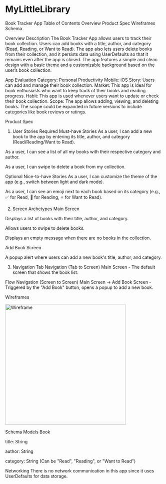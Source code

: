 # MyLittleLibrary
Book Tracker App
Table of Contents
Overview
Product Spec
Wireframes
Schema

Overview
Description
The Book Tracker App allows users to track their book collection. Users can add books with a title, author, and category (Read, Reading, or Want to Read). The app also lets users delete books from their collection, and it persists data using UserDefaults so that it remains even after the app is closed. The app features a simple and clean design with a basic theme and a customizable background based on the user’s book collection.

App Evaluation
Category: Personal Productivity
Mobile: iOS
Story: Users can add and manage their book collection.
Market: This app is ideal for book enthusiasts who want to keep track of their books and reading progress.
Habit: This app is used whenever users want to update or check their book collection.
Scope: The app allows adding, viewing, and deleting books. The scope could be expanded in future versions to include categories like book reviews or ratings.

Product Spec
1. User Stories
Required Must-have Stories
As a user, I can add a new book to the app by entering its title, author, and category (Read/Reading/Want to Read).

As a user, I can see a list of all my books with their respective category and author.

As a user, I can swipe to delete a book from my collection.


Optional Nice-to-have Stories
As a user, I can customize the theme of the app (e.g., switch between light and dark mode).

As a user, I can see an emoji next to each book based on its category (e.g., ✅ for Read, 📖 for Reading, ⭐️ for Want to Read).

2. Screen Archetypes
Main Screen

Displays a list of books with their title, author, and category.

Allows users to swipe to delete books.

Displays an empty message when there are no books in the collection.

Add Book Screen

A popup alert where users can add a new book's title, author, and category.

3. Navigation
Tab Navigation (Tab to Screen)
Main Screen - The default screen that shows the book list.

Flow Navigation (Screen to Screen)
Main Screen → Add Book Screen - Triggered by the "Add Book" button, opens a popup to add a new book.

Wireframes

<img width="385" alt="Wireframe" src="https://github.com/user-attachments/assets/1a7e4fc8-e08b-4c1e-b3ba-50c3e94e41ca" />


Schema
Models
Book

title: String

author: String

category: String (Can be "Read", "Reading", or "Want to Read")

Networking
There is no network communication in this app since it uses UserDefaults for data storage.
